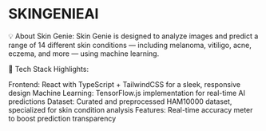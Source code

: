 # SKINGENIEAI
💡 About Skin Genie:
Skin Genie is designed to analyze images and predict a range of 14 different skin conditions — including melanoma, vitiligo, acne, eczema, and more — using machine learning.

🔧 Tech Stack Highlights:

Frontend: React with TypeScript + TailwindCSS for a sleek, responsive design
Machine Learning: TensorFlow.js implementation for real-time AI predictions
Dataset: Curated and preprocessed HAM10000 dataset, specialized for skin condition analysis
Features: Real-time accuracy meter to boost prediction transparency
